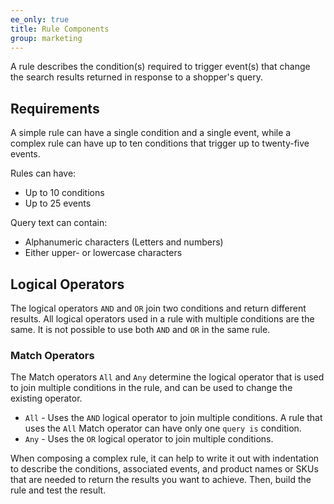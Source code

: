 ```yaml
---
ee_only: true
title: Rule Components
group: marketing
---
```


A rule describes the condition(s) required to trigger event(s) that change the search results returned in response to a shopper's query.

## Requirements

A simple rule can have a single condition and a single event, while a complex rule can have up to ten conditions that trigger up to twenty-five events.

Rules can have:

- Up to 10 conditions
- Up to 25 events

Query text can contain:

- Alphanumeric characters (Letters and numbers)
- Either upper- or lowercase characters

## Logical Operators

The logical operators `AND` and `OR` join two conditions and return different results. All logical operators used in a rule with multiple conditions are the same. It is not possible to use both `AND` and `OR` in the same rule. 

### Match Operators

The Match operators `All` and `Any` determine the logical operator that is used to join multiple conditions in the rule, and can be used to change the existing operator.

- `All` - Uses the `AND` logical operator to join multiple conditions. A rule that uses the `All` Match operator can have only one `query is` condition.
- `Any` - Uses the `OR` logical operator to join multiple conditions.

When composing a complex rule, it can help to write it out with indentation to describe the conditions, associated events, and product names or SKUs that are needed to return the results you want to achieve. Then, build the rule and test the result.
